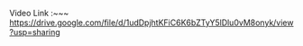  Video Link :~~~   https://drive.google.com/file/d/1udDpjhtKFiC6K6bZTyY5lDlu0vM8onyk/view?usp=sharing